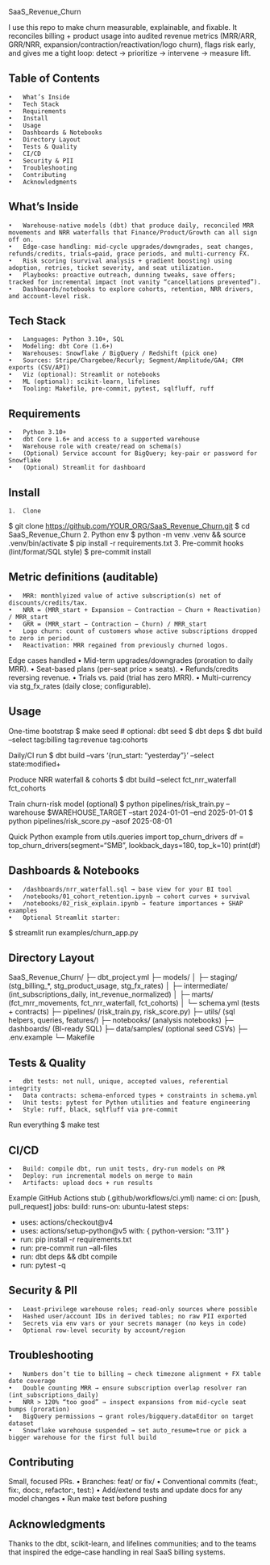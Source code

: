 SaaS_Revenue_Churn

I use this repo to make churn measurable, explainable, and fixable. It reconciles billing + product usage into audited revenue metrics (MRR/ARR, GRR/NRR, expansion/contraction/reactivation/logo churn), flags risk early, and gives me a tight loop: detect → prioritize → intervene → measure lift.


## Table of Contents
	•	What’s Inside
	•	Tech Stack
	•	Requirements
	•	Install
	•	Usage
	•	Dashboards & Notebooks
	•	Directory Layout
	•	Tests & Quality
	•	CI/CD
	•	Security & PII
	•	Troubleshooting
	•	Contributing
	•	Acknowledgments



## What’s Inside
	•	Warehouse-native models (dbt) that produce daily, reconciled MRR movements and NRR waterfalls that Finance/Product/Growth can all sign off on.
	•	Edge-case handling: mid-cycle upgrades/downgrades, seat changes, refunds/credits, trials→paid, grace periods, and multi-currency FX.
	•	Risk scoring (survival analysis + gradient boosting) using adoption, retries, ticket severity, and seat utilization.
	•	Playbooks: proactive outreach, dunning tweaks, save offers; tracked for incremental impact (not vanity “cancellations prevented”).
	•	Dashboards/notebooks to explore cohorts, retention, NRR drivers, and account-level risk.



## Tech Stack
	•	Languages: Python 3.10+, SQL
	•	Modeling: dbt Core (1.6+)
	•	Warehouses: Snowflake / BigQuery / Redshift (pick one)
	•	Sources: Stripe/Chargebee/Recurly; Segment/Amplitude/GA4; CRM exports (CSV/API)
	•	Viz (optional): Streamlit or notebooks
	•	ML (optional): scikit-learn, lifelines
	•	Tooling: Makefile, pre-commit, pytest, sqlfluff, ruff



## Requirements
	•	Python 3.10+
	•	dbt Core 1.6+ and access to a supported warehouse
	•	Warehouse role with create/read on schema(s)
	•	(Optional) Service account for BigQuery; key-pair or password for Snowflake
	•	(Optional) Streamlit for dashboard



## Install
	1.	Clone
$ git clone https://github.com/YOUR_ORG/SaaS_Revenue_Churn.git
$ cd SaaS_Revenue_Churn
	2.	Python env
$ python -m venv .venv && source .venv/bin/activate
$ pip install -r requirements.txt
	3.	Pre-commit hooks (lint/format/SQL style)
$ pre-commit install



## Metric definitions (auditable)
	•	MRR: monthlyized value of active subscription(s) net of discounts/credits/tax.
	•	NRR = (MRR_start + Expansion − Contraction − Churn + Reactivation) / MRR_start
	•	GRR = (MRR_start − Contraction − Churn) / MRR_start
	•	Logo churn: count of customers whose active subscriptions dropped to zero in period.
	•	Reactivation: MRR regained from previously churned logos.

Edge cases handled
	•	Mid-term upgrades/downgrades (proration to daily MRR).
	•	Seat-based plans (per-seat price × seats).
	•	Refunds/credits reversing revenue.
	•	Trials vs. paid (trial has zero MRR).
	•	Multi-currency via stg_fx_rates (daily close; configurable).
 ## Usage

One-time bootstrap
$ make seed                       # optional: dbt seed
$ dbt deps
$ dbt build –select tag:billing tag:revenue tag:cohorts

Daily/CI run
$ dbt build –vars ‘{run_start: “yesterday”}’ –select state:modified+

Produce NRR waterfall & cohorts
$ dbt build –select fct_nrr_waterfall fct_cohorts

Train churn-risk model (optional)
$ python pipelines/risk_train.py –warehouse $WAREHOUSE_TARGET –start 2024-01-01 –end 2025-01-01
$ python pipelines/risk_score.py –asof 2025-08-01

Quick Python example
from utils.queries import top_churn_drivers
df = top_churn_drivers(segment=“SMB”, lookback_days=180, top_k=10)
print(df)



## Dashboards & Notebooks
	•	/dashboards/nrr_waterfall.sql → base view for your BI tool
	•	/notebooks/01_cohort_retention.ipynb → cohort curves + survival
	•	/notebooks/02_risk_explain.ipynb → feature importances + SHAP examples
	•	Optional Streamlit starter:
$ streamlit run examples/churn_app.py



## Directory Layout

SaaS_Revenue_Churn/
├─ dbt_project.yml
├─ models/
│  ├─ staging/              (stg_billing_*, stg_product_usage, stg_fx_rates)
│  ├─ intermediate/         (int_subscriptions_daily, int_revenue_normalized)
│  ├─ marts/                (fct_mrr_movements, fct_nrr_waterfall, fct_cohorts)
│  └─ schema.yml            (tests + contracts)
├─ pipelines/               (risk_train.py, risk_score.py)
├─ utils/                   (sql helpers, queries, features/)
├─ notebooks/               (analysis notebooks)
├─ dashboards/              (BI-ready SQL)
├─ data/samples/            (optional seed CSVs)
├─ .env.example
└─ Makefile



## Tests & Quality
	•	dbt tests: not null, unique, accepted values, referential integrity
	•	Data contracts: schema-enforced types + constraints in schema.yml
	•	Unit tests: pytest for Python utilities and feature engineering
	•	Style: ruff, black, sqlfluff via pre-commit

Run everything
$ make test



## CI/CD
	•	Build: compile dbt, run unit tests, dry-run models on PR
	•	Deploy: run incremental models on merge to main
	•	Artifacts: upload docs + run results

Example GitHub Actions stub (.github/workflows/ci.yml)
name: ci
on: [push, pull_request]
jobs:
build:
runs-on: ubuntu-latest
steps:
- uses: actions/checkout@v4
- uses: actions/setup-python@v5
with: { python-version: “3.11” }
- run: pip install -r requirements.txt
- run: pre-commit run –all-files
- run: dbt deps && dbt compile
- run: pytest -q



## Security & PII
	•	Least-privilege warehouse roles; read-only sources where possible
	•	Hashed user/account IDs in derived tables; no raw PII exported
	•	Secrets via env vars or your secrets manager (no keys in code)
	•	Optional row-level security by account/region



## Troubleshooting
	•	Numbers don’t tie to billing → check timezone alignment + FX table date coverage
	•	Double counting MRR → ensure subscription overlap resolver ran (int_subscriptions_daily)
	•	NRR > 120% “too good” → inspect expansions from mid-cycle seat bumps (proration)
	•	BigQuery permissions → grant roles/bigquery.dataEditor on target dataset
	•	Snowflake warehouse suspended → set auto_resume=true or pick a bigger warehouse for the first full build



## Contributing

Small, focused PRs.
	•	Branches: feat/ or fix/
	•	Conventional commits (feat:, fix:, docs:, refactor:, test:)
	•	Add/extend tests and update docs for any model changes
	•	Run make test before pushing



## Acknowledgments

Thanks to the dbt, scikit-learn, and lifelines communities; and to the teams that inspired the edge-case handling in real SaaS billing systems.

